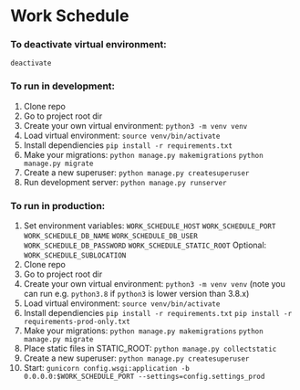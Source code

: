 # Work Schedule

### To deactivate virtual environment:

`deactivate`

### To run in development:

1. Clone repo
2. Go to project root dir
3. Create your own virtual environment:
   `python3 -m venv venv`
4. Load virtual environment:
   `source venv/bin/activate`
5. Install dependiencies
   `pip install -r requirements.txt`
6. Make your migrations:
   `python manage.py makemigrations`
   `python manage.py migrate`
7. Create a new superuser:
   `python manage.py createsuperuser`
8. Run development server:
   `python manage.py runserver`

### To run in production:

1. Set environment variables:
   `WORK_SCHEDULE_HOST`
   `WORK_SCHEDULE_PORT`
   `WORK_SCHEDULE_DB_NAME`
   `WORK_SCHEDULE_DB_USER`
   `WORK_SCHEDULE_DB_PASSWORD`
   `WORK_SCHEDULE_STATIC_ROOT`
   Optional:
   `WORK_SCHEDULE_SUBLOCATION`
2. Clone repo
3. Go to project root dir
4. Create your own virtual environment:
   `python3 -m venv venv`
   (note you can run e.g. `python3.8` if `python3` is lower version than 3.8.x)
5. Load virtual environment:
   `source venv/bin/activate`
6. Install dependiencies
   `pip install -r requirements.txt`
   `pip install -r requirements-prod-only.txt`
7. Make your migrations:
   `python manage.py makemigrations`
   `python manage.py migrate`
8. Place static files in STATIC_ROOT:
   `python manage.py collectstatic`
9. Create a new superuser:
   `python manage.py createsuperuser`
10. Start:
    `gunicorn config.wsgi:application -b 0.0.0.0:$WORK_SCHEDULE_PORT --settings=config.settings_prod`
